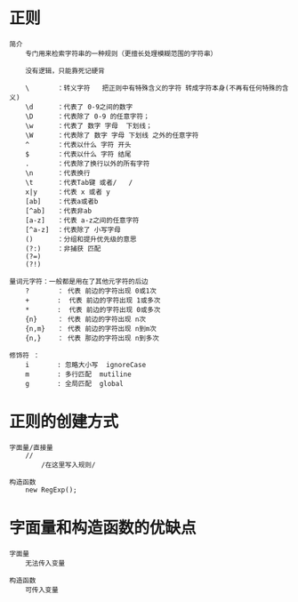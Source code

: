 # 正则
    
    简介
        专门用来检索字符串的一种规则（更擅长处理模糊范围的字符串）

        没有逻辑，只能靠死记硬背

        \       ：转义字符   把正则中有特殊含义的字符 转成字符本身(不再有任何特殊的含义)
        \d      ：代表了 0-9之间的数字
        \D      ：代表除了 0-9 的任意字符；
        \w      ：代表了 数字 字母  下划线；
        \W      ：代表除了 数字 字母 下划线 之外的任意字符 
        ^       ：代表以什么 字符 开头
        $       ：代表以什么 字符 结尾
        .       ：代表除了换行以外的所有字符
        \n      ：代表换行
        \t      ：代表Tab键 或者/   /
        x|y     ：代表 x 或者 y
        [ab]    ：代表a或者b
        [^ab]   ：代表非ab
        [a-z]   ：代表 a-z之间的任意字符
        [^a-z]  ：代表除了 小写字母
        ()      ：分组和提升优先级的意思
        (?:)    ：非捕获 匹配
        (?=)
        (?!)

    量词元字符：一般都是用在了其他元字符的后边 
        ?       ： 代表 前边的字符出现 0或1次
        +       :  代表 前边的字符出现 1或多次
        *       :  代表 前边的字符出现 0或多次
        {n}     ： 代表 前边的字符出现 n次
        {n,m}   ： 代表 前边的字符出现 n到m次
        {n,}    ： 代表 那边的字符出现 n到多次

    修饰符 ：
        i       : 忽略大小写  ignoreCase
        m       : 多行匹配  mutiline
        g       : 全局匹配  global


# 正则的创建方式

    字面量/直接量
        //
            /在这里写入规则/

    构造函数
        new RegExp();


# 字面量和构造函数的优缺点

    字面量
        无法传入变量
    
    构造函数
        可传入变量